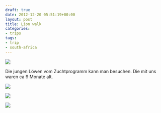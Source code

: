 ```yaml
---
draft: true
date: 2012-12-20 05:51:19+00:00
layout: post
title: Lion walk
categories:
- trips
tags:
- trip
- south-africa
---
```


[![](http://clemi.ag3r.at/wp-content/uploads/2012/12/wpid-Photo-20.12.2012-0719.jpg)](http://clemi.ag3r.at/wp-content/uploads/2012/12/wpid-Photo-20.12.2012-0719.jpg)





Die jungen Löwen vom Zuchtprogramm kann man besuchen. Die mit uns waren ca 9 Monate alt.





<!-- more -->

[![](http://clemi.ag3r.at/wp-content/uploads/2012/12/wpid-Photo-20.12.2012-0725.jpg)](http://clemi.ag3r.at/wp-content/uploads/2012/12/wpid-Photo-20.12.2012-0725.jpg)





[![](http://clemi.ag3r.at/wp-content/uploads/2012/12/wpid-Photo-20.12.2012-0700.jpg)](http://clemi.ag3r.at/wp-content/uploads/2012/12/wpid-Photo-20.12.2012-0700.jpg)





[![](http://clemi.ag3r.at/wp-content/uploads/2012/12/wpid-Photo-20.12.2012-0734.jpg)](http://clemi.ag3r.at/wp-content/uploads/2012/12/wpid-Photo-20.12.2012-0734.jpg)




